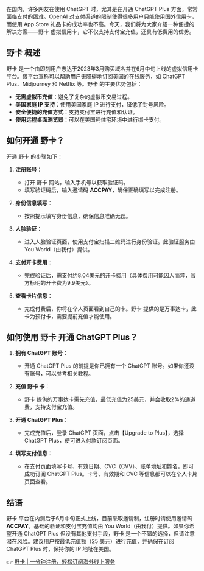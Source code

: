 在国内，许多网友在使用 ChatGPT 时，尤其是在开通 ChatGPT Plus 方面，常常面临支付的困难。OpenAI 对支付渠道的限制使得很多用户只能使用国外信用卡，而使用 App Store 礼品卡的成功率也不高。今天，我们将为大家介绍一种便捷的解决方案——野卡 虚拟信用卡，它不仅支持支付宝充值，还具有低费用的优势。

## 野卡 概述

野卡 是一个由即刻用户志达于2023年3月购买域名并在6月中旬上线的虚拟信用卡平台。该平台宣称可以帮助用户无障碍地订阅美国的在线服务，如 ChatGPT Plus、Midjourney 和 Netflix 等。野卡 的主要优势包括：

- **无需虚拟币充值**：避免了复杂的虚拟币交易过程。
- **美国家庭 IP 支持**：使用美国家庭 IP 进行支付，降低了封号风险。
- **安全便捷的充值方式**：支持支付宝进行充值和认证。
- **使用远程桌面浏览器**：可以在美国纯住宅环境中进行绑卡支付。

## 如何开通 野卡？

开通 野卡 的步骤如下：

1. **注册账号**：
   - 打开 野卡 网站，输入手机号以获取验证码。
   - 填写验证码后，输入邀请码 **ACCPAY**，确保正确填写以完成注册。

2. **身份信息填写**：
   - 按照提示填写身份信息，确保信息准确无误。

3. **人脸验证**：
   - 进入人脸验证页面，使用支付宝扫描二维码进行身份验证。此验证服务由 You World（由我付）提供。

4. **支付开卡费用**：
   - 完成验证后，需支付约8.04美元的开卡费用（具体费用可能因人而异，官方标明的开卡费为9.9美元）。

5. **查看卡片信息**：
   - 完成付费后，你将在个人页面看到自己的卡。野卡 提供的是万事达卡，此卡为预付卡，需要提前充值才能使用。

## 如何使用 野卡 开通 ChatGPT Plus？

1. **拥有 ChatGPT 账号**：
   - 开通 ChatGPT Plus 的前提是你已拥有一个 ChatGPT 账号。如果你还没有账号，可以参考相关教程。

2. **充值 野卡 卡**：
   - 野卡 提供的万事达卡需先充值，最低充值为25美元，并会收取2%的通道费，支持支付宝充值。

3. **开通 ChatGPT Plus**：
   - 完成充值后，登录 ChatGPT 页面，点击【Upgrade to Plus】，选择 ChatGPT Plus，便可进入付款订阅页面。

4. **填写支付信息**：
   - 在支付页面填写卡号、有效日期、CVC（CVV）、账单地址和姓名，即可成功订阅 ChatGPT Plus。卡号、有效期和 CVC 等信息都可以在个人卡片页面查看。

## 结语

野卡 平台在内测后于6月中旬正式上线，目前采取邀请制，注册时请使用邀请码 **ACCPAY**。基础的验证和支付宝充值均由 You World（由我付）提供。如果你希望开通 ChatGPT Plus 但没有其他支付手段，野卡 是一个不错的选择，但请注意潜在风险。建议用户按最低充值额（25 美元）进行充值，并确保在订阅 ChatGPT Plus 时，保持你的 IP 地址在美国。

👉 [野卡 | 一分钟注册，轻松订阅海外线上服务](https://bit.ly/bewildcard)